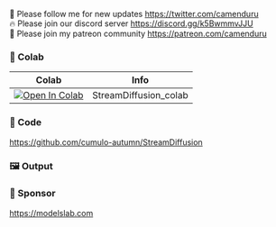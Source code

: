 🐣 Please follow me for new updates https://twitter.com/camenduru <br />
🔥 Please join our discord server https://discord.gg/k5BwmmvJJU <br />
🥳 Please join my patreon community https://patreon.com/camenduru <br />

### 🦒 Colab

| Colab | Info
| --- | --- |
[![Open In Colab](https://colab.research.google.com/assets/colab-badge.svg)](https://colab.research.google.com/github/camenduru/StreamDiffusion-colab/blob/main/StreamDiffusion_colab.ipynb) | StreamDiffusion_colab

### 🧬 Code
https://github.com/cumulo-autumn/StreamDiffusion

### 🖼 Output

### 🏢 Sponsor
https://modelslab.com
